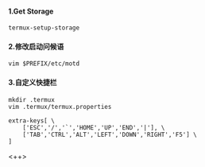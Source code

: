 #### 1.Get Storage
```shell
termux-setup-storage
```

#### 2.修改启动问候语
```shell
vim $PREFIX/etc/motd
```

#### 3.自定义快捷栏
```shell
mkdir .termux
vim .termux/termux.properties

extra-keys[ \
    ['ESC','/','`','HOME','UP','END','|'], \
	['TAB','CTRL','ALT','LEFT','DOWN','RIGHT','F5'] \
]
```

<++>
